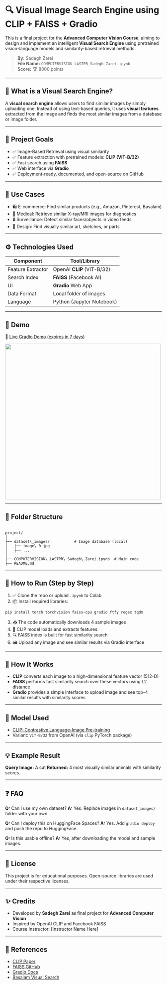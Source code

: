 # 🔍 Visual Image Search Engine using CLIP + FAISS + Gradio

This is a final project for the **Advanced Computer Vision Course**, aiming to design and implement an intelligent **Visual Search Engine** using pretrained vision-language models and similarity-based retrieval methods.

> **By:** Sadegh Zarei  
> **File Name:** `COMPUTERVISION_LASTPR_Sadegh_Zarei.ipynb`  
> **Score:** 🏆 8000 points

---

## 📌 What is a Visual Search Engine?

A **visual search engine** allows users to find similar images by simply uploading one. Instead of using text-based queries, it uses **visual features** extracted from the image and finds the most similar images from a database or image folder.

---

## 🎯 Project Goals

- ✅ Image-Based Retrieval using visual similarity
- ✅ Feature extraction with pretrained models: **CLIP (ViT-B/32)**
- ✅ Fast search using **FAISS**
- ✅ Web interface via **Gradio**
- ✅ Deployment-ready, documented, and open-source on GitHub

---

## 🧠 Use Cases

- 🛍️ E-commerce: Find similar products (e.g., Amazon, Pinterest, Basalam)
- 🏥 Medical: Retrieve similar X-ray/MRI images for diagnostics
- 🔒 Surveillance: Detect similar faces/objects in video feeds
- 🎨 Design: Find visually similar art, sketches, or parts

---

## ⚙️ Technologies Used

| Component        | Tool/Library     |
|------------------|------------------|
| Feature Extractor| OpenAI **CLIP** (ViT-B/32) |
| Search Index     | **FAISS** (Facebook AI)   |
| UI               | **Gradio** Web App        |
| Data Format      | Local folder of images    |
| Language         | Python (Jupyter Notebook) |

---

## 🧪 Demo

🔗 [Live Gradio Demo (expires in 7 days)](https://c0666a8fc1f1196ff8.gradio.live)

<img src="https://i.imgur.com/0r6PRzP.png" width="500">

---

## 📁 Folder Structure

```

project/
│
├── dataset\_images/           # Image database (local)
│   ├── image\_0.jpg
│   ├── ...
│
├── COMPUTERVISION\_LASTPR\_Sadegh\_Zarei.ipynb  # Main code
├── README.md

````

---

## 🚀 How to Run (Step by Step)

1. ✅ Clone the repo or upload `.ipynb` to Colab
2. 📦 Install required libraries:
```bash
pip install torch torchvision faiss-cpu gradio ftfy regex tqdm
````

3. 📥 The code automatically downloads 4 sample images
4. 🤖 CLIP model loads and extracts features
5. 🔍 FAISS index is built for fast similarity search
6. 🖼️ Upload any image and see similar results via Gradio interface

---

## 🧠 How It Works

* **CLIP** converts each image to a high-dimensional feature vector (512-D)
* **FAISS** performs fast similarity search over these vectors using L2 distance
* **Gradio** provides a simple interface to upload image and see top-4 similar results with similarity scores

---

## 🤖 Model Used

* [CLIP: Contrastive Language-Image Pre-training](https://openai.com/research/clip)
* Variant: `ViT-B/32` from OpenAI (via `clip` PyTorch package)

---

## 💡 Example Result

**Query Image:** A cat
**Returned:** 4 most visually similar animals with similarity scores.

---

## ❓ FAQ

**Q:** Can I use my own dataset?
**A:** Yes. Replace images in `dataset_images/` folder with your own.

**Q:** Can I deploy this on HuggingFace Spaces?
**A:** Yes. Add `gradio deploy` and push the repo to HuggingFace.

**Q:** Is this usable offline?
**A:** Yes, after downloading the model and sample images.

---

## 📜 License

This project is for educational purposes. Open-source libraries are used under their respective licenses.

---

## ✨ Credits

* Developed by **Sadegh Zarei** as final project for **Advanced Computer Vision**
* Inspired by OpenAI CLIP and Facebook FAISS
* Course Instructor: \[Instructor Name Here]

---

## 📎 References

* [CLIP Paper](https://arxiv.org/abs/2103.00020)
* [FAISS GitHub](https://github.com/facebookresearch/faiss)
* [Gradio Docs](https://gradio.app)
* [Basalam Visual Search](https://basalam.com/blog/image-search)

```
